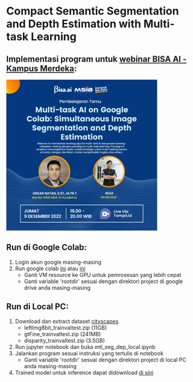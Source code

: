 # Compact Semantic Segmentation and Depth Estimation with Multi-task Learning

## Implementasi program untuk [webinar BISA AI - Kampus Merdeka](https://tampil.id/event/detail/VFhwUmVrNTNQVDA9):
<img src="docs/event.jpg" width="400">


## Run di Google Colab:
1. Login akun google masing-masing
2. Run google colab [ini](https://colab.research.google.com/github/oskarnatan/mtl-bisaai/blob/main/mtl_seg_dep_colab.ipynb) atau [ini](https://colab.research.google.com/drive/1TxwaD-j6CTteFRLXfUnSNazqrY2g2qhT?authuser=2)
    - Ganti VM resource ke GPU untuk pemrosesan yang lebih cepat
    - Ganti variable 'rootdir' sesuai dengan direktori project di google drive anda masing-masing


## Run di Local PC:
1. Download dan extract dataset [cityscapes](https://www.cityscapes-dataset.com/) 
    - leftImg8bit_trainvaltest.zip (11GB)
    - gtFine_trainvaltest.zip (241MB)
    - disparity_trainvaltest.zip (3.5GB)
2. Run jupyter notebook dan buka mtl_seg_dep_local.ipynb
3. Jalankan program sesuai instruksi yang tertulis di notebook
    - Ganti variable 'rootdir' sesuai dengan direktori project di local PC anda masing-masing
4. Trained model untuk inference dapat didownload [di sini](https://drive.google.com/drive/folders/1Jft1n9vXaNHllUg5JDKDCYX9BJTYza0D?usp=sharing)

